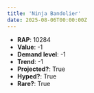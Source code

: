 ```yaml
---
title: 'Ninja Bandolier'
date: 2025-08-06T00:00:00Z
---
```

- **RAP**: 10284
- **Value**: -1
- **Demand level**: -1
- **Trend**: -1
- **Projected?**: True
- **Hyped?**: True
- **Rare?**: True
